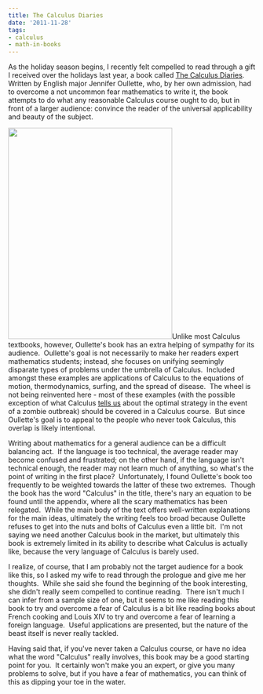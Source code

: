```yaml
---
title: The Calculus Diaries
date: '2011-11-28'
tags:
- calculus
- math-in-books
---
```


As the holiday season begins, I recently felt compelled to read through a gift I received over the holidays last year, a book called <a href="http://www.amazon.com/Calculus-Diaries-Weight-Survive-Apocalypse/dp/0143117378">The Calculus Diaries</a>.  Written by English major Jennifer Oullette, who, by her own admission, had to overcome a not uncommon fear mathematics to write it,  the book attempts to do what any reasonable Calculus course ought to do, but in front of a larger audience: convince the reader of the universal applicability and beauty of the subject.

<a href="http://www.mathgoespop.com/images/2011/11/calcdiaries.jpg"><img class="aligncenter size-full wp-image-1556" title="calcdiaries" src="http://www.mathgoespop.com/images/2011/11/calcdiaries.jpg" alt="" width="334" height="431" /></a>Unlike most Calculus textbooks, however, Oullette's book has an extra helping of sympathy for its audience.  Oullette's goal is not necessarily to make her readers expert mathematics students; instead, she focuses on unifying seemingly disparate types of problems under the umbrella of Calculus.  Included amongst these examples are applications of Calculus to the equations of motion, thermodynamics, surfing, and the spread of disease.  The wheel is not being reinvented here - most of these examples (with the possible exception of what Calculus <a href="http://www.mathgoespop.com/2009/08/math-gets-around-preventing-the-zombie-apocalypse.html">tells us</a> about the optimal strategy in the event of a zombie outbreak) should be covered in a Calculus course.  But since Oullette's goal is to appeal to the people who never took Calculus, this overlap is likely intentional.

Writing about mathematics for a general audience can be a difficult balancing act.  If the language is too technical, the average reader may become confused and frustrated; on the other hand, if the language isn't technical enough, the reader may not learn much of anything, so what's the point of writing in the first place?  Unfortunately, I found Oullette's book too frequently to be weighted towards the latter of these two extremes.  Though the book has the word "Calculus" in the title, there's nary an equation to be found until the appendix, where all the scary mathematics has been relegated.  While the main body of the text offers well-written explanations for the main ideas, ultimately the writing feels too broad because Oullette refuses to get into the nuts and bolts of Calculus even a little bit.  I'm not saying we need another Calculus book in the market, but ultimately this book is extremely limited in its ability to describe what Calculus is actually like, because the very language of Calculus is barely used.

I realize, of course, that I am probably not the target audience for a book like this, so I asked my wife to read through the prologue and give me her thoughts.  While she said she found the beginning of the book interesting, she didn't really seem compelled to continue reading.  There isn't much I can infer from a sample size of one, but it seems to me like reading this book to try and overcome a fear of Calculus is a bit like reading books about French cooking and Louis XIV to try and overcome a fear of learning a foreign language.  Useful applications are presented, but the nature of the beast itself is never really tackled.

Having said that, if you've never taken a Calculus course, or have no idea what the word "Calculus" really involves, this book may be a good starting point for you.  It certainly won't make you an expert, or give you many problems to solve, but if you have a fear of mathematics, you can think of this as dipping your toe in the water.

